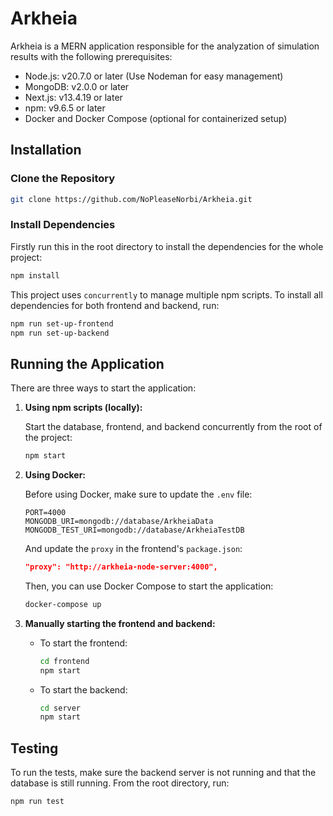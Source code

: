 # Arkheia

Arkheia is a MERN application responsible for the analyzation of simulation results with the following prerequisites:

- Node.js: v20.7.0 or later (Use Nodeman for easy management)
- MongoDB: v2.0.0 or later
- Next.js: v13.4.19 or later
- npm: v9.6.5 or later
- Docker and Docker Compose (optional for containerized setup)

## Installation

### Clone the Repository

```bash
git clone https://github.com/NoPleaseNorbi/Arkheia.git
```

### Install Dependencies

Firstly run this in the root directory to install the dependencies for the whole project:

```bash
npm install
```
This project uses `concurrently` to manage multiple npm scripts. To install all dependencies for both frontend and backend, run:

```bash
npm run set-up-frontend
npm run set-up-backend
```

## Running the Application

There are three ways to start the application:

1. **Using npm scripts (locally):**

   Start the database, frontend, and backend concurrently from the root of the project:

   ```bash
   npm start
   ```

2. **Using Docker:**

   Before using Docker, make sure to update the `.env` file:

   ```
   PORT=4000
   MONGODB_URI=mongodb://database/ArkheiaData
   MONGODB_TEST_URI=mongodb://database/ArkheiaTestDB
   ```

   And update the `proxy` in the frontend's `package.json`:

   ```json
   "proxy": "http://arkheia-node-server:4000",
   ```

   Then, you can use Docker Compose to start the application:

   ```bash
   docker-compose up
   ```

3. **Manually starting the frontend and backend:**

   - To start the frontend:

     ```bash
     cd frontend
     npm start
     ```

   - To start the backend:

     ```bash
     cd server
     npm start
     ```

## Testing

To run the tests, make sure the backend server is not running and that the database is still running. From the root directory, run:

```bash
npm run test
```